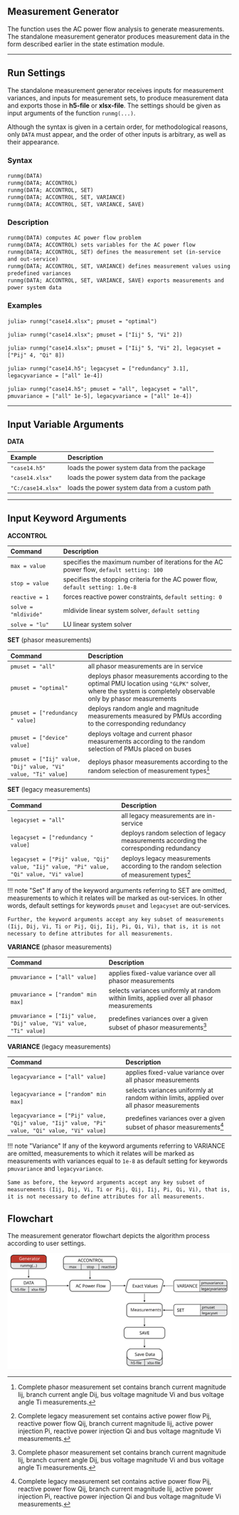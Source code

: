 ## Measurement Generator

The function uses the AC power flow analysis to generate measurements. The standalone measurement generator produces measurement data in the form described earlier in the state estimation module.

---

## Run Settings

The standalone measurement generator receives inputs for measurement variances, and inputs for measurement sets, to produce measurement data and exports those in **h5-file** or **xlsx-file**. The settings should be given as input arguments of the function `runmg(...)`.

Although the syntax is given in a certain order, for methodological reasons, only `DATA` must appear, and the order of other inputs is arbitrary, as well as their appearance.

### Syntax
```julia-repl
runmg(DATA)
runmg(DATA; ACCONTROL)
runmg(DATA; ACCONTROL, SET)
runmg(DATA; ACCONTROL, SET, VARIANCE)
runmg(DATA; ACCONTROL, SET, VARIANCE, SAVE)
```

### Description
```julia-repl
runmg(DATA) computes AC power flow problem
runmg(DATA; ACCONTROL) sets variables for the AC power flow
runmg(DATA; ACCONTROL, SET) defines the measurement set (in-service and out-service)
runmg(DATA; ACCONTROL, SET, VARIANCE) defines measurement values using predefined variances
runmg(DATA; ACCONTROL, SET, VARIANCE, SAVE) exports measurements and power system data
```

###  Examples
```julia-repl
julia> runmg("case14.xlsx"; pmuset = "optimal")
```
```julia-repl
julia> runmg("case14.xlsx"; pmuset = ["Iij" 5, "Vi" 2])
```
```julia-repl
julia> runmg("case14.xlsx"; pmuset = ["Iij" 5, "Vi" 2], legacyset = ["Pij" 4, "Qi" 8])
```
```julia-repl
julia> runmg("case14.h5"; legacyset = ["redundancy" 3.1], legacyvariance = ["all" 1e-4])
```
```julia-repl
julia> runmg("case14.h5"; pmuset = "all", legacyset = "all", pmuvariance = ["all" 1e-5], legacyvariance = ["all" 1e-4])
```
---


## Input Variable Arguments

**DATA**

| Example           | Description                                    |
|:------------------|:-----------------------------------------------|
|`"case14.h5"`      | loads the power system data from the package   |
|`"case14.xlsx"`    | loads the power system data from the package   |
|`"C:/case14.xlsx"` | loads the power system data from a custom path |
----

## Input Keyword Arguments

**ACCONTROL**

| Command             | Description                                                                             |
|:--------------------|:----------------------------------------------------------------------------------------|
|`max = value`        | specifies the maximum number of iterations for the AC power flow, `default setting: 100`|
|`stop = value`       | specifies the stopping criteria for the AC power flow, `default setting: 1.0e-8`        |
|`reactive = 1`       | forces reactive power constraints, `default setting: 0`                                 |
|`solve = "mldivide"` |  mldivide linear system solver, `default setting`                                       |
|`solve = "lu"`       | LU linear system solver                                                                 |

**SET** (phasor measurements)

| Command                                                      | Description                                                      |
|:-------------------------------------------------------------|:-----------------------------------------------------------------|
|`pmuset = "all"`                                              | all phasor measurements are in service                           |
|`pmuset = "optimal"`                                          | deploys phasor measurements according to the optimal PMU location using `"GLPK"` solver, where the system is completely observable only by phasor measurements |
|`pmuset = ["redundancy " value]`                              | deploys random angle and magnitude measurements measured by PMUs according to the corresponding redundancy |
|`pmuset = ["device" value]`                                   | deploys voltage and current phasor measurements according to the random selection of PMUs placed on buses |
|`pmuset = ["Iij" value, "Dij" value, "Vi" value, "Ti" value]` | deploys phasor measurements according to the random selection of measurement types[^1] |

**SET** (legacy measurements)

| Command                                                                                  |Description                                       |
|:-----------------------------------------------------------------------------------------|:-------------------------------------------------|
|`legacyset = "all"`                                                                       | all legacy measurements are in-service           |
|`legacyset = ["redundancy " value]`                                                       | deploys random selection of legacy measurements according the corresponding redundancy |
|`legacyset = ["Pij" value, "Qij" value, "Iij" value, "Pi" value, "Qi" value, "Vi" value]` | deploys legacy measurements according to the random selection of measurement types[^2] |

!!! note "Set"
    If any of the keyword arguments referring to SET are omitted, measurements to which it relates will be marked as out-services. In other words, default settings for keywords `pmuset` and `legacyset` are out-services.

    Further, the keyword arguments accept any key subset of measurements (Iij, Dij, Vi, Ti or Pij, Qij, Iij, Pi, Qi, Vi), that is, it is not necessary to define attributes for all measurements.  

**VARIANCE** (phasor measurements)

| Command                                                           | Description                                                                               |
|:------------------------------------------------------------------|:------------------------------------------------------------------------------------------|
|`pmuvariance = ["all" value]`                                      | applies fixed-value variance over all phasor measurements                                 |
|`pmuvariance = ["random" min max]`                                 | selects variances uniformly at random within limits, applied over all phasor measurements |
|`pmuvariance = ["Iij" value, "Dij" value, "Vi" value, "Ti" value]` | predefines variances over a given subset of phasor measurements[^1]                       |

**VARIANCE** (legacy measurements)

| Command                                                      | Description                                                                       |
|:-------------------------------------------------------------|:----------------------------------------------------------------------------------|
|`legacyvariance = ["all" value]`                                 | applies fixed-value variance over all phasor measurements |
|`legacyvariance = ["random" min max]`                    | selects variances uniformly at random within limits, applied over all phasor measurements |
|`legacyvariance = ["Pij" value, "Qij" value, "Iij" value, "Pi" value, "Qi" value, "Vi" value]` | predefines variances over a given subset of phasor measurements[^2] |

!!! note "Variance"
    If any of the keyword arguments referring to VARIANCE are omitted, measurements to which it relates will be marked as measurements with variances equal to `1e-8` as default setting for keywords `pmuvariance` and `legacyvariance`.

    Same as before, the keyword arguments accept any key subset of measurements (Iij, Dij, Vi, Ti or Pij, Qij, Iij, Pi, Qi, Vi), that is, it is not necessary to define attributes for all measurements.  

## Flowchart

The measurement generator flowchart depicts the algorithm process according to user settings.

![](../assets/generator_chart.svg)


[^1]: Complete phasor measurement set contains branch current magnitude Iij, branch current angle Dij, bus voltage magnitude Vi and bus voltage angle Ti measurements.
[^2]: Complete legacy measurement set contains active power flow Pij, reactive power flow Qij, branch current magnitude Iij, active power injection Pi, reactive power injection Qi and bus voltage magnitude Vi measurements.
